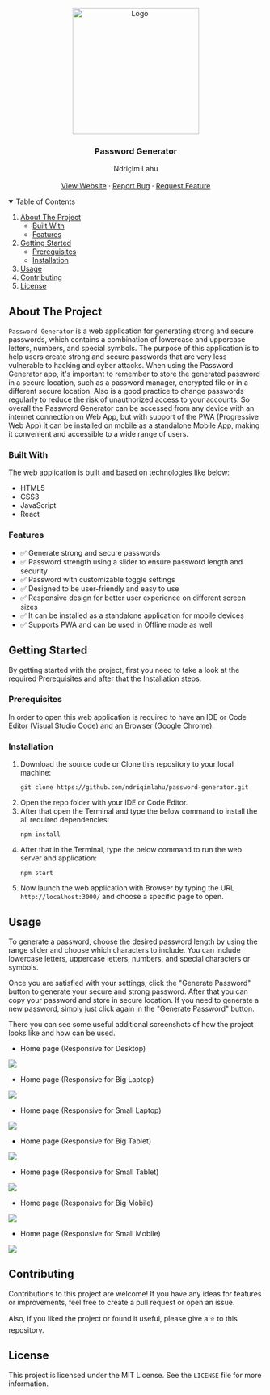 <!-- PROJECT LOGO -->
<p align="center">
  <img src="https://github.com/ndriqimlahu/ndriqim-lahu-portfolio/blob/main/assets/portfolio/PasswordGenerator.png" alt="Logo" width="250" height="250">
  <h3 align="center">Password Generator</h3>
  <p align="center">
    Ndriçim Lahu
    <br>
    <br>
    <a href="https://ndriqimlahu.github.io/password-generator">View Website</a>
    ·
    <a href="https://github.com/ndriqimlahu/password-generator/issues">Report Bug</a>
    ·
    <a href="https://github.com/ndriqimlahu/password-generator/issues">Request Feature</a>
  </p>
</p>

<!-- TABLE OF CONTENTS -->
<details open="open">
  <summary>Table of Contents</summary>
  <ol>
    <li>
      <a href="#about-the-project">About The Project</a>
      <ul>
        <li><a href="#built-with">Built With</a></li>
        <li><a href="#features">Features</a></li>
      </ul>
    </li>
    <li>
      <a href="#getting-started">Getting Started</a>
      <ul>
        <li><a href="#prerequisites">Prerequisites</a></li>
        <li><a href="#installation">Installation</a></li>
      </ul>
    </li>
    <li><a href="#usage">Usage</a></li>
    <li><a href="#contributing">Contributing</a></li>
    <li><a href="#license">License</a></li>
  </ol>
</details>

## About The Project

`Password Generator` is a web application for generating strong and secure passwords, which contains a combination of lowercase and uppercase letters, numbers, and special symbols. The purpose of this application is to help users create strong and secure passwords that are very less vulnerable to hacking and cyber attacks. 
When using the Password Generator app, it's important to remember to store the generated password in a secure location, such as a password manager, encrypted file or in a different secure location. Also is a good practice to change passwords regularly to reduce the risk of unauthorized access to your accounts.
So overall the Password Generator can be accessed from any device with an internet connection on Web App, but with support of the PWA (Progressive Web App) it can be installed on mobile as a standalone Mobile App, making it convenient and accessible to a wide range of users.

### Built With
The web application is built and based on technologies like below:

* HTML5
* CSS3
* JavaScript
* React

### Features

* ✅ Generate strong and secure passwords
* ✅ Password strength using a slider to ensure password length and security
* ✅ Password with customizable toggle settings
* ✅ Designed to be user-friendly and easy to use
* ✅ Responsive design for better user experience on different screen sizes
* ✅ It can be installed as a standalone application for mobile devices
* ✅ Supports PWA and can be used in Offline mode as well

## Getting Started

By getting started with the project, first you need to take a look at the required Prerequisites and after that the Installation steps.

### Prerequisites

In order to open this web application is required to have an IDE or Code Editor (Visual Studio Code) and an Browser (Google Chrome).

### Installation

1. Download the source code or Clone this repository to your local machine:
   ```terminal
   git clone https://github.com/ndriqimlahu/password-generator.git
   ```
2. Open the repo folder with your IDE or Code Editor.
3. After that open the Terminal and type the below command to install the all required dependencies:
   ```terminal
   npm install
   ```
4. After that in the Terminal, type the below command to run the web server and application:
    ```terminal
    npm start
    ```
5. Now launch the web application with Browser by typing the URL `http://localhost:3000/` and choose a specific page to open.

## Usage

To generate a password, choose the desired password length by using the range slider and choose which characters to include. You can include lowercase letters, uppercase letters, numbers, and special characters or symbols.

Once you are satisfied with your settings, click the "Generate Password" button to generate your secure and strong password. After that you can copy your password and store in secure location. If you need to generate a new password, simply just click again in the "Generate Password" button.

There you can see some useful additional screenshots of how the project looks like and how can be used.

* Home page (Responsive for Desktop)
<img src="https://raw.githubusercontent.com/ndriqimlahu/password-generator/master/preview/01.1-Home%20page%20(Responsive%20for%20Desktop).png">

* Home page (Responsive for Big Laptop)
<img src="https://raw.githubusercontent.com/ndriqimlahu/password-generator/master/preview/01.2-Home%20page%20(Responsive%20for%20Big%20Laptop).png">

* Home page (Responsive for Small Laptop)
<img src="https://raw.githubusercontent.com/ndriqimlahu/password-generator/master/preview/01.3-Home%20page%20(Responsive%20for%20Small%20Laptop).png">

* Home page (Responsive for Big Tablet)
<img src="https://raw.githubusercontent.com/ndriqimlahu/password-generator/master/preview/01.4-Home%20page%20(Responsive%20for%20Big%20Tablet).png">

* Home page (Responsive for Small Tablet)
<img src="https://raw.githubusercontent.com/ndriqimlahu/password-generator/master/preview/01.5-Home%20page%20(Responsive%20for%20Small%20Tablet).png">

* Home page (Responsive for Big Mobile)
<img src="https://raw.githubusercontent.com/ndriqimlahu/password-generator/master/preview/01.6-Home%20page%20(Responsive%20for%20Big%20Mobile).png">

* Home page (Responsive for Small Mobile)
<img src="https://raw.githubusercontent.com/ndriqimlahu/password-generator/master/preview/01.7-Home%20page%20(Responsive%20for%20Small%20Mobile).png">

## Contributing

Contributions to this project are welcome! If you have any ideas for features or improvements, feel free to create a pull request or open an issue.

Also, if you liked the project or found it useful, please give a ⭐️ to this repository.

## License

This project is licensed under the MIT License. See the `LICENSE` file for more information.
